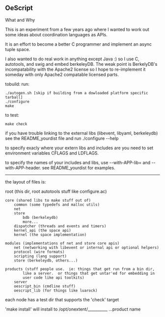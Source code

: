 OeScript
--------

What and Why

This is an experiment from a few years ago where I wanted to work out some ideas about coordination languages as APIs.  

It is an effort to become a better C programmer and implement an async tuple space.

I also wanted to do real work in anything except Java :) so I use C, autotools, and swig and embed berkeleyDB.  The weak point is BerkelyDB's incompatability with the Apache2 license so I hope to re-implement it someday with only Apache2 compatable licensed parts.


tobuild: run:

    ./autogen.sh [skip if building from a dowloaded platform specific tarball]
    ./configure
    make

to test:

    make check

if you have trouble linking to the external libs (libevent, libyaml,
berkeleydb) see the README_yourdist file and run ./configure --help

to specify exacly where your extern libs and includes are you need to set
environment variables CFLAGS and LDFLAGS.

to specify the names of your includes and libs, use --with-APP-lib= and --with-APP-header.  see README_yourdist for examples.

---------------------------------------------------------------------
the layout of files is:

root (this dir, root autotools stuff like configure.ac)

    core (shared libs to make stuff out of)
        common (some typedefs and malloc utils)
        net
        store
            bdb (berkeleydb)
            more...
        dispatcher (threads and events and timers)
        kernel_api (the space api)
        kernel (the space implementation)

    modules (implementations of net and store core apis)
        net (networking with libevent or internal api or optional helpers)
        protocol (wire formats)
        scripting (lang support)
        store (berkeleydb, others...)
    
    products (stuff people use.  ie: things that get run from a bin dir,
            like a server.  or things that get untar'ed for embedding in
            user code like api toolkits)
        server
        oescript_bin (cmdline stuff)
        oescript_lib (for things like luarock)

each node has a test dir that supports the 'check' target

'make install' will install to /opt/onextent/__________ ...product name

